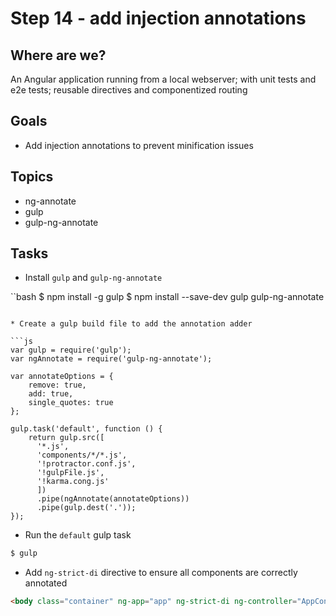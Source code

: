 # Step 14 - add injection annotations

## Where are we?

An Angular application running from a local webserver;
with unit tests and e2e tests; reusable directives and componentized routing

## Goals

* Add injection annotations to prevent minification issues

## Topics

* ng-annotate
* gulp
* gulp-ng-annotate

## Tasks

* Install `gulp` and `gulp-ng-annotate`

``bash
$ npm install -g gulp
$ npm install --save-dev gulp gulp-ng-annotate
```

* Create a gulp build file to add the annotation adder

```js
var gulp = require('gulp');
var ngAnnotate = require('gulp-ng-annotate');

var annotateOptions = {
    remove: true,
    add: true,
    single_quotes: true
};

gulp.task('default', function () {
    return gulp.src([
      '*.js',
      'components/*/*.js',
      '!protractor.conf.js',
      '!gulpFile.js',
      '!karma.cong.js'
      ])
      .pipe(ngAnnotate(annotateOptions))
      .pipe(gulp.dest('.'));
});
```

* Run the `default` gulp task

```bash
$ gulp
```

* Add `ng-strict-di` directive to ensure all components are correctly annotated

```html
<body class="container" ng-app="app" ng-strict-di ng-controller="AppController as app">
```
